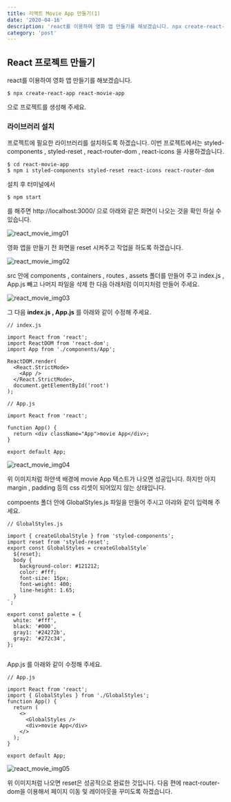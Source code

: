 ```yaml
---
title: 리액트 Movie App 만들기(1)
date: '2020-04-16'
description: 'react를 이용하여 영화 앱 만들기를 해보겠습니다. npx create-react-app react-movie-app 으로 프로젝트를 생성해 주세요.'
category: 'post'
---
```


## React 프로젝트 만들기

react를 이용하여 영화 앱 만들기를 해보겠습니다.

```
$ npx create-react-app react-movie-app
```

으로 프로젝트를 생성해 주세요.

### 라이브러리 설치

프로젝트에 필요한 라이브러리를 설치하도록 하겠습니다. 이번 프로젝트에서는 styled-components , styled-reset , react-router-dom , react-icons 을 사용하겠습니다.

```
$ cd react-movie-app
$ npm i styled-components styled-reset react-icons react-router-dom
```

설치 후 터미널에서

```
$ npm start
```

를 해주면 http://localhost:3000/ 으로 아래와 같은 화면이 나오는 것을 확인 하실 수 있습니다.

![react_movie_img01](./images/react_movie_img01.png)

영화 앱을 만들기 전 화면을 reset 시켜주고 작업을 하도록 하겠습니다.

![react_movie_img02](./images/react_movie_img02.png)

src 안에 components , containers , routes , assets 폴더를 만들어 주고 index.js , App.js 빼고 나머지 파일을 삭제 한 다음 아래처럼 이미지처럼 만들어 주세요.

![react_movie_img03](./images/react_movie_img03.png)

그 다음 **index.js , App.js** 를 아래와 같이 수정해 주세요.

```
// index.js

import React from 'react';
import ReactDOM from 'react-dom';
import App from './components/App';

ReactDOM.render(
  <React.StrictMode>
    <App />
  </React.StrictMode>,
  document.getElementById('root')
);

```

```
// App.js

import React from 'react';

function App() {
  return <div className="App">movie App</div>;
}

export default App;

```

![react_movie_img04](./images/react_movie_img04.png)

위 이미지처럼 하얀색 배경에 movie App 텍스트가 나오면 성공입니다. 하지만 아지 margin , padding 등의 css 리셋이 되어있지 않는 상태입니다.

compoents 폴더 안에 GlobalStyles.js 파일을 만들어 주시고 아랴와 같이 입력해 주세요.

```
// GlobalStyles.js

import { createGlobalStyle } from 'styled-components';
import reset from 'styled-reset';
export const GlobalStyles = createGlobalStyle`
  ${reset};
  body {
    background-color: #121212;
    color: #fff;
    font-size: 15px;
    font-weight: 400;
    line-height: 1.65;
  }
`;

export const palette = {
  white: '#fff',
  black: '#000',
  gray1: '#24272b',
  gray2: '#272c34',
};


```

App.js 를 아래와 같이 수정해 주세요.

```
// App.js

import React from 'react';
import { GlobalStyles } from './GlobalStyles';
function App() {
  return (
    <>
      <GlobalStyles />
      <div>movie App</div>
    </>
  );
}

export default App;

```

![react_movie_img05](./images/react_movie_img05.png)

위 이미지처럼 나오면 reset은 성공적으로 완료한 것입니다. 다음 편에 react-router-dom을 이용해서 페이지 이동 및 레이아웃을 꾸미도록 하겠습니다.
